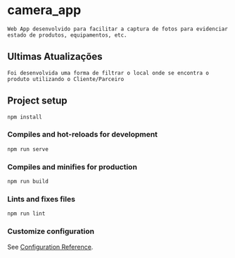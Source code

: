 # camera_app
```
Web App desenvolvido para facilitar a captura de fotos para evidenciar estado de produtos, equipamentos, etc.
```

## Ultimas Atualizações
```
Foi desenvolvida uma forma de filtrar o local onde se encontra o produto utilizando o Cliente/Parceiro
```

## Project setup
```
npm install
```

### Compiles and hot-reloads for development
```
npm run serve
```

### Compiles and minifies for production
```
npm run build
```

### Lints and fixes files
```
npm run lint
```

### Customize configuration
See [Configuration Reference](https://cli.vuejs.org/config/).
